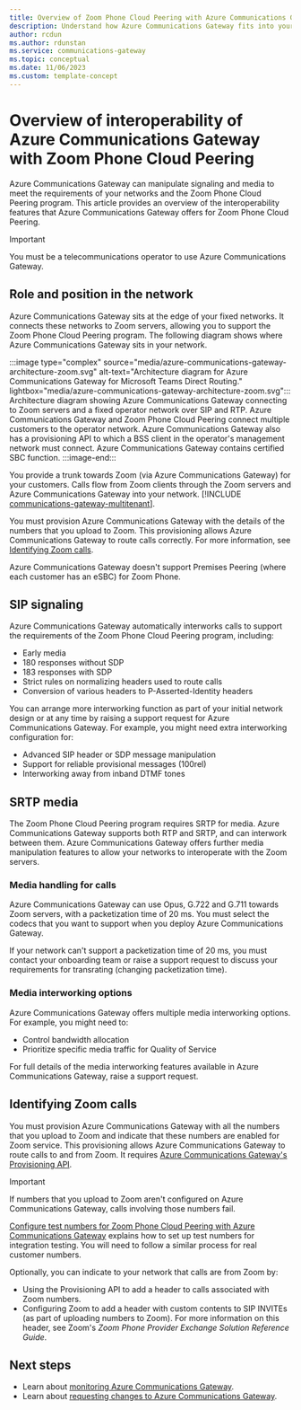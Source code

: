 ```yaml
---
title: Overview of Zoom Phone Cloud Peering with Azure Communications Gateway
description: Understand how Azure Communications Gateway fits into your fixed and mobile networks and into the Zoom Phone Cloud Peering program.
author: rcdun
ms.author: rdunstan
ms.service: communications-gateway
ms.topic: conceptual
ms.date: 11/06/2023
ms.custom: template-concept
---
```


# Overview of interoperability of Azure Communications Gateway with Zoom Phone Cloud Peering

Azure Communications Gateway can manipulate signaling and media to meet the requirements of your networks and the Zoom Phone Cloud Peering program. This article provides an overview of the interoperability features that Azure Communications Gateway offers for Zoom Phone Cloud Peering.

> [!IMPORTANT]
> You must be a telecommunications operator to use Azure Communications Gateway.

## Role and position in the network

Azure Communications Gateway sits at the edge of your fixed networks. It connects these networks to Zoom servers, allowing you to support the Zoom Phone Cloud Peering program. The following diagram shows where Azure Communications Gateway sits in your network.


:::image type="complex" source="media/azure-communications-gateway-architecture-zoom.svg" alt-text="Architecture diagram for Azure Communications Gateway for Microsoft Teams Direct Routing." lightbox="media/azure-communications-gateway-architecture-zoom.svg":::
    Architecture diagram showing Azure Communications Gateway connecting to Zoom servers and a fixed operator network over SIP and RTP. Azure Communications Gateway and Zoom Phone Cloud Peering connect multiple customers to the operator network. Azure Communications Gateway also has a provisioning API to which a BSS client in the operator's management network must connect. Azure Communications Gateway contains certified SBC function.
:::image-end:::

You provide a trunk towards Zoom (via Azure Communications Gateway) for your customers. Calls flow from Zoom clients through the Zoom servers and Azure Communications Gateway into your network. [!INCLUDE [communications-gateway-multitenant](includes/communications-gateway-multitenant.md)]. 

You must provision Azure Communications Gateway with the details of the numbers that you upload to Zoom. This provisioning allows Azure Communications Gateway to route calls correctly. For more information, see [Identifying Zoom calls](#identifying-zoom-calls).

Azure Communications Gateway doesn't support Premises Peering (where each customer has an eSBC) for Zoom Phone.

## SIP signaling

Azure Communications Gateway automatically interworks calls to support the requirements of the Zoom Phone Cloud Peering program, including:

- Early media
- 180 responses without SDP
- 183 responses with SDP
- Strict rules on normalizing headers used to route calls
- Conversion of various headers to P-Asserted-Identity headers

You can arrange more interworking function as part of your initial network design or at any time by raising a support request for Azure Communications Gateway. For example, you might need extra interworking configuration for:

- Advanced SIP header or SDP message manipulation
- Support for reliable provisional messages (100rel)
- Interworking away from inband DTMF tones

## SRTP media

The Zoom Phone Cloud Peering program requires SRTP for media. Azure Communications Gateway supports both RTP and SRTP, and can interwork between them. Azure Communications Gateway offers further media manipulation features to allow your networks to interoperate with the Zoom servers.

### Media handling for calls

Azure Communications Gateway can use Opus, G.722 and G.711 towards Zoom servers, with a packetization time of 20 ms. You must select the codecs that you want to support when you deploy Azure Communications Gateway.

If your network can't support a packetization time of 20 ms, you must contact your onboarding team or raise a support request to discuss your requirements for transrating (changing packetization time).

### Media interworking options

Azure Communications Gateway offers multiple media interworking options. For example, you might need to:

- Control bandwidth allocation
- Prioritize specific media traffic for Quality of Service

For full details of the media interworking features available in Azure Communications Gateway, raise a support request.

## Identifying Zoom calls

You must provision Azure Communications Gateway with all the numbers that you upload to Zoom and indicate that these numbers are enabled for Zoom service. This provisioning allows Azure Communications Gateway to route calls to and from Zoom. It requires [Azure Communications Gateway's Provisioning API](integrate-with-provisioning-api.md).

> [!IMPORTANT]
> If numbers that you upload to Zoom aren't configured on Azure Communications Gateway, calls involving those numbers fail.
>
> [Configure test numbers for Zoom Phone Cloud Peering with Azure Communications Gateway](configure-test-numbers-zoom.md) explains how to set up test numbers for integration testing. You will need to follow a similar process for real customer numbers.

Optionally, you can indicate to your network that calls are from Zoom by:

- Using the Provisioning API to add a header to calls associated with Zoom numbers.
- Configuring Zoom to add a header with custom contents to SIP INVITEs (as part of uploading numbers to Zoom). For more information on this header, see Zoom's _Zoom Phone Provider Exchange Solution Reference Guide_.

## Next steps

- Learn about [monitoring Azure Communications Gateway](monitor-azure-communications-gateway.md).
- Learn about [requesting changes to Azure Communications Gateway](request-changes.md).
